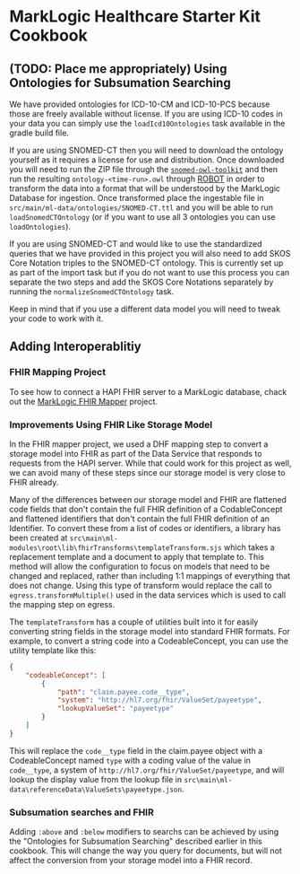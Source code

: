 # MarkLogic Healthcare Starter Kit Cookbook

## (TODO: Place me appropriately) Using Ontologies for Subsumation Searching

We have provided ontologies for ICD-10-CM and ICD-10-PCS because those are freely available without license. If you are using ICD-10 codes in your data you can simply use the `loadIcd10Ontologies` task available in the gradle build file.

If you are using SNOMED-CT then you will need to download the ontology yourself as it requires a license for use and distribution. Once downloaded you will need to run the ZIP file through the [`snomed-owl-toolkit`](https://github.com/IHTSDO/snomed-owl-toolkit) and then run the resulting `ontology-<time-run>.owl` through [ROBOT](http://robot.obolibrary.org/) in order to transform the data into a format that will be understood by the MarkLogic Database for ingestion. Once transformed place the ingestable file in `src/main/ml-data/ontologies/SNOMED-CT.ttl` and you will be able to run `loadSnomedCTOntology` (or if you want to use all 3 ontologies you can use `loadOntologies`).

If you are using SNOMED-CT and would like to use the standardized queries that we have provided in this project you will also need to add SKOS Core Notation triples to the SNOMED-CT ontology. This is currently set up as part of the import task but if you do not want to use this process you can separate the two steps and add the SKOS Core Notations separately by running the `normalizeSnomedCTOntology` task.

Keep in mind that if you use a different data model you will need to tweak your code to work with it.

## Adding Interoperablitiy

### FHIR Mapping Project

To see how to connect a HAPI FHIR server to a MarkLogic database, chack out the [MarkLogic FHIR Mapper](https://github.com/marklogic-community/marklogic-FHIR-mapper) project.

### Improvements Using FHIR Like Storage Model

In the FHIR mapper project, we used a DHF mapping step to convert a storage model into FHIR as part of the Data Service that responds to requests from the HAPI server. While that could work for this project as well, we can avoid many of these steps since our storage model is very close to FHIR already.

Many of the differences between our storage model and FHIR are flattened code fields that don't contain the full FHIR definition of a CodableConcept and flattened identifiers that don't contain the full FHIR definition of an Identifier. To convert these from a list of codes or identifiers, a library has been created at ```src\main\ml-modules\root\lib\fhirTransforms\templateTransform.sjs``` which takes a replacement template and a document to apply that template to. This method will allow the configuration to focus on models that need to be changed and replaced, rather than including 1:1 mappings of everything that does not change. Using this type of transform would replace the call to ```egress.transformMultiple()``` used in the data services which is used to call the mapping step on egress.

The ```templateTransform``` has a couple of utilities built into it for easily converting string fields in the storage model into standard FHIR formats. For example, to convert a string code into a CodeableConcept, you can use the utility template like this:

```json
{
    "codeableConcept": [
        {
            "path": "claim.payee.code__type",
            "system": "http://hl7.org/fhir/ValueSet/payeetype",
            "lookupValueSet": "payeetype"
        }
    ]
}
```

This will replace the ```code__type``` field in the claim.payee object with a CodeableConcept named ```type``` with a coding value of the value in ```code__type```, a system of ```http://hl7.org/fhir/ValueSet/payeetype```, and will lookup the display value from the lookup file in ```src\main\ml-data\referenceData\ValueSets\payeetype.json```.

### Subsumation searches and FHIR

Adding ```:above``` and ```:below``` modifiers to searchs can be achieved by using the "Ontologies for Subsumation Searching" described earlier in this cookbook. This will change the way you query for documents, but will not affect the conversion from your storage model into a FHIR record.